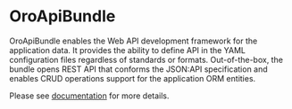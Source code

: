 # OroApiBundle

OroApiBundle enables the Web API development framework for the application data. It provides the ability to define API in the YAML configuration files regardless of standards or formats. Out-of-the-box, the bundle opens REST API that conforms the JSON:API specification and enables CRUD operations support for the application ORM entities.

Please see [documentation](https://doc.oroinc.com/api/) for more details.
